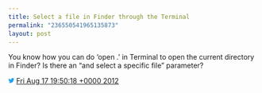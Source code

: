 ```yaml
---
title: Select a file in Finder through the Terminal
permalink: "236550541965135873"
layout: post
---
```


You know how you can do ‘open .’ in Terminal to open the current directory in Finder? Is there an “and select a specific file” parameter?

<img src="images/twitter.png" width="12" /> [Fri Aug 17 19:50:18 +0000 2012](https://twitter.com/sillygwailo/status/236550541965135873)